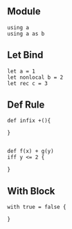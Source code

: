 ## Module

```sm
using a
using a as b
```



## Let Bind

```sm
let a = 1
let nonlocal b = 2
let rec c = 3 
```

## Def Rule


```sm
def infix +(){

}


def f(x) + g(y) 
iff y <= 2 {

} 
```


## With Block

```sm
with true = false {

}

```